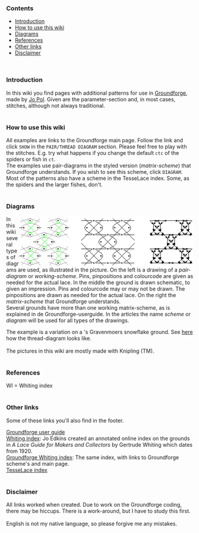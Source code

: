 ### Contents
* [Introduction](#introduction)
* [How to use this wiki](#how-to-use-this-wiki)
* [Diagrams](#diagrams)
* [References](#references)
* [Other links](#other-links)
* [Disclaimer](#disclaimer)
<br>

### Introduction
In this wiki you find pages with additional patterns for use in [Groundforge](https://d-bl.github.io/GroundForge/), made by [Jo Pol](https://github.com/jo-pol). Given are the parameter-section and, in most cases, stitches, although not always traditional.
<br><br>

### How to use this wiki
All examples are links to the Groundforge main page. Follow the link and click `SHOW` in the `PAIR/THREAD DIAGRAM` section. Please feel free to play with the stitches. E.g. try what happens if you change the default `ctc` of the spiders or fish in `ct`.<br>
The examples use pair-diagrams in the styled version (_matrix-scheme_) that Groundforge understands. If you wish to see this scheme, click `DIAGRAM`.
<br>
Most of the patterns also have a scheme in the TesseLace index. Some, as the spiders and the larger fishes, don't.
<br><br>

### Diagrams
<img align="right" alt="several types of drawings" src="https://github.com/MAETempels/MAE-gf/blob/master/images/gf%20picts.png">
In this wiki several types of diagrams are used, as illustrated in the picture. On the left is a drawing of a <i>pair-diagram</i> or <i>working-scheme</i>. Pins, pinpositions and colourcode are given as needed for the actual lace. In the middle the ground is drawn schematic, to given an impression. Pins and colourcode may or may not be drawn. The pinpositions are drawn as needed for the actual lace. On the right the <i>matrix-scheme</i> that Groundforge understands.<br> Several grounds have more than one working matrix-scheme, as is explained in de Groundforge-userguide. In the articles the name <i>scheme</i> or <i>diagram</i> will be used for all types of the drawings.

The example is a variation on a 's Gravenmoers snowflake ground. See [here][ex-0306] how the thread-diagram looks like.
<br>       
The pictures in this wiki are mostly made with Knipling (TM).
<br><br>    

### References
WI = Whiting index
<br><br>

### Other links
Some of these links you'll also find in the footer.
<br>

[Groundforge user guide](https://github.com/d-bl/GroundForge/wiki)   
[Whiting index](http://gwydir.demon.co.uk/jo/lace/whiting/index.htm#picindex): Jo Edkins created an annotated online index on the grounds in _A Lace Guide for Makers and Collectors_ by Gertrude Whiting which dates from 1920.     
[Groundforge Whiting index](https://github.com/d-bl/GroundForge/wiki/Whiting-Index): The same index, with links to Groundforge scheme's and main page.       
[TesseLace index](https://github.com/d-bl/GroundForge/wiki/TesseLace-Index)
<br><br>

### Disclaimer
All links worked when created. Due to work on the Groundforge coding, there may be hiccups. There is a work-around, but I have to study this first.
<br><br>
English is not my native language, so please forgive me any mistakes.


[pic-pic]: https://github.com/MAETempels/MAE-gf/blob/master/images/gf%20picts.png
[ex-0306]: https://d-bl.github.io/GroundForge/index.html?m=--B-C---%0A-E-5-O-K%0A5-----5-%0A-------5%3Bbricks%3B24%3B24%3B0%3B0&s1=c%20F4%3Dctct%20B2%3Dtct%20B4%3Dtctc%20A1%3Dcl%20C1%3Dcr